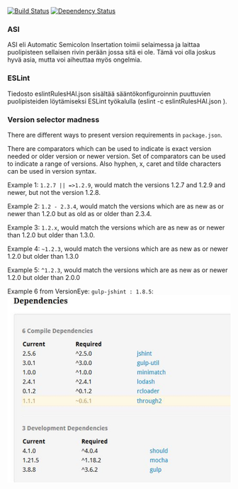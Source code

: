[![Build Status](https://travis-ci.org/HeikkiAlanen/hello-node-js.svg)](https://travis-ci.org/HeikkiAlanen/hello-node-js)
[![Dependency Status](https://www.versioneye.com/user/projects/54466f6a44a5255e090001ad/badge.svg?style=flat)](https://www.versioneye.com/user/projects/54466f6a44a5255e090001ad)

### ASI
ASI eli Automatic Semicolon Insertation toimii selaimessa ja laittaa puolipisteen sellaisen rivin perään jossa sitä ei ole. Tämä voi olla joskus hyvä asia, mutta voi aiheuttaa myös ongelmia.

### ESLint
Tiedosto eslintRulesHAl.json sisältää sääntökonfiguroinnin puuttuvien puolipisteiden löytämiseksi ESLint työkalulla (eslint -c eslintRulesHAl.json <file>).

### Version selector madness
There are different ways to present version requirements in `package.json`.

There are comparators which can be used to indicate is exact version needed or older version or newer version. Set of comparators can be used to indicate a range of versions. Also hyphen, x, caret and tilde characters can be used in version syntax.

Example 1: `1.2.7 || =>1.2.9`, would match the versions 1.2.7 and 1.2.9 and newer, but not the version 1.2.8.

Example 2: `1.2 - 2.3.4`, would match the versions which are as new as or newer than 1.2.0 but as old as or older than 2.3.4.

Example 3: `1.2.x`, would match the versions which are as new as or newer than 1.2.0 but older than 1.3.0.

Example 4: `~1.2.3`, would match the versions which are as new as or newer 1.2.0 but older than 1.3.0

Example 5: `^1.2.3`, would match the versions which are as new as or newer 1.2.0 but older than 2.0.0

Example 6 from VersionEye: `gulp-jshint : 1.8.5`: 
![gulp-jshint v1.8.5](https://github.com/HeikkiAlanen/hello-node-js/blob/master/gulp-jshint-1.8.5.JPG "gulp-jshint v1.8.5")
